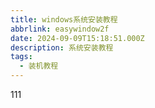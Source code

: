 ```yaml
---
title: windows系统安装教程
abbrlink: easywindow2f
date: 2024-09-09T15:18:51.000Z
description: 系统安装教程
tags:
  - 装机教程
---
```

111
